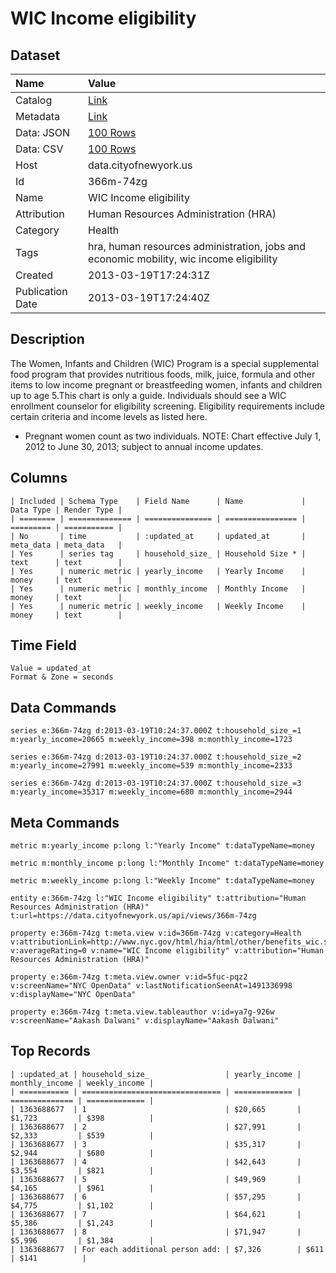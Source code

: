 # WIC Income eligibility

## Dataset

| Name | Value |
| :--- | :---- |
| Catalog | [Link](https://catalog.data.gov/dataset/wic-income-eligibility-d648d) |
| Metadata | [Link](https://data.cityofnewyork.us/api/views/366m-74zg) |
| Data: JSON | [100 Rows](https://data.cityofnewyork.us/api/views/366m-74zg/rows.json?max_rows=100) |
| Data: CSV | [100 Rows](https://data.cityofnewyork.us/api/views/366m-74zg/rows.csv?max_rows=100) |
| Host | data.cityofnewyork.us |
| Id | 366m-74zg |
| Name | WIC Income eligibility |
| Attribution | Human Resources Administration (HRA) |
| Category | Health |
| Tags | hra, human resources administration, jobs and economic mobility, wic income eligibility |
| Created | 2013-03-19T17:24:31Z |
| Publication Date | 2013-03-19T17:24:40Z |

## Description

The Women, Infants and Children (WIC) Program is a special supplemental food program that provides nutritious foods, milk, juice, formula and other items to low income pregnant or breastfeeding women, infants and children up to age 5.This chart is only a guide. Individuals should see a WIC enrollment counselor for eligibility screening. Eligibility requirements include certain criteria and income levels as listed here. 
* Pregnant women count as two individuals.
NOTE: Chart effective July 1, 2012 to June 30, 2013; subject to annual income updates.

## Columns

```ls
| Included | Schema Type    | Field Name      | Name             | Data Type | Render Type |
| ======== | ============== | =============== | ================ | ========= | =========== |
| No       | time           | :updated_at     | updated_at       | meta_data | meta_data   |
| Yes      | series tag     | household_size_ | Household Size * | text      | text        |
| Yes      | numeric metric | yearly_income   | Yearly Income    | money     | text        |
| Yes      | numeric metric | monthly_income  | Monthly Income   | money     | text        |
| Yes      | numeric metric | weekly_income   | Weekly Income    | money     | text        |
```

## Time Field

```ls
Value = updated_at
Format & Zone = seconds
```

## Data Commands

```ls
series e:366m-74zg d:2013-03-19T10:24:37.000Z t:household_size_=1 m:yearly_income=20665 m:weekly_income=398 m:monthly_income=1723

series e:366m-74zg d:2013-03-19T10:24:37.000Z t:household_size_=2 m:yearly_income=27991 m:weekly_income=539 m:monthly_income=2333

series e:366m-74zg d:2013-03-19T10:24:37.000Z t:household_size_=3 m:yearly_income=35317 m:weekly_income=680 m:monthly_income=2944
```

## Meta Commands

```ls
metric m:yearly_income p:long l:"Yearly Income" t:dataTypeName=money

metric m:monthly_income p:long l:"Monthly Income" t:dataTypeName=money

metric m:weekly_income p:long l:"Weekly Income" t:dataTypeName=money

entity e:366m-74zg l:"WIC Income eligibility" t:attribution="Human Resources Administration (HRA)" t:url=https://data.cityofnewyork.us/api/views/366m-74zg

property e:366m-74zg t:meta.view v:id=366m-74zg v:category=Health v:attributionLink=http://www.nyc.gov/html/hia/html/other/benefits_wic.shtml v:averageRating=0 v:name="WIC Income eligibility" v:attribution="Human Resources Administration (HRA)"

property e:366m-74zg t:meta.view.owner v:id=5fuc-pqz2 v:screenName="NYC OpenData" v:lastNotificationSeenAt=1491336998 v:displayName="NYC OpenData"

property e:366m-74zg t:meta.view.tableauthor v:id=ya7g-926w v:screenName="Aakash Dalwani" v:displayName="Aakash Dalwani"
```

## Top Records

```ls
| :updated_at | household_size_                 | yearly_income | monthly_income | weekly_income | 
| =========== | =============================== | ============= | ============== | ============= | 
| 1363688677  | 1                               | $20,665       | $1,723         | $398          | 
| 1363688677  | 2                               | $27,991       | $2,333         | $539          | 
| 1363688677  | 3                               | $35,317       | $2,944         | $680          | 
| 1363688677  | 4                               | $42,643       | $3,554         | $821          | 
| 1363688677  | 5                               | $49,969       | $4,165         | $961          | 
| 1363688677  | 6                               | $57,295       | $4,775         | $1,102        | 
| 1363688677  | 7                               | $64,621       | $5,386         | $1,243        | 
| 1363688677  | 8                               | $71,947       | $5,996         | $1,384        | 
| 1363688677  | For each additional person add: | $7,326        | $611           | $141          | 
```